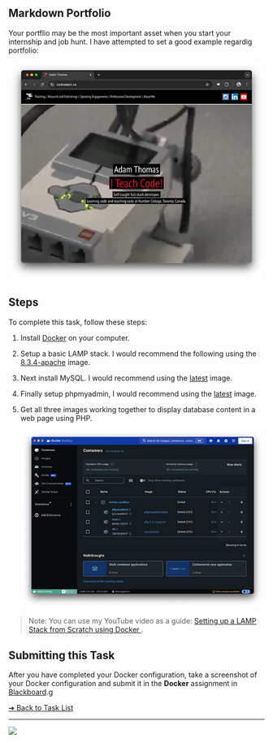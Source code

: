 <style>@import url("//readme.codeadam.ca/readme.css");</style>

## Markdown Portfolio

Your portflio may be the most important asset when you start your internship and job hunt. I have attempted to set a good example regardig portfolio:

[![CodeAdam](images/screenshot-codeadam.png)](https://codeadam.ca)

## Steps

To complete this task, follow these steps:

1. Install [Docker]() on your computer.
2. Setup a basic LAMP stack. I would recommend the following using the [8.3.4-apache](https://hub.docker.com/layers/library/php/8.3.4-apache/images/sha256-f83c7e0de36dea6fbd6885dea315b312e340d91017b5d4cfb3626b6c9ede3092) image.
3. Next install MySQL. I would recommend using the [latest](https://hub.docker.com/layers/library/mysql/latest/images/sha256-eeabfa5cd6a2091bf35eb9eae6ae48aab8231fd760f5a61cd0129df454333b1d) image.
4. Finally setup phpmyadmin, I would recommend using the [latest](https://hub.docker.com/layers/library/phpmyadmin/latest/images/sha256-687c0abcc3bb2b813fb6a033cf6a1d1df61ae61d21628e6074856553e02b9582?context=explore) image.
5. Get all three images working together to display database content in a web page using PHP.

   ![Docker Setup](images/screenshot-docker.png)

> Note: You can use my YouTube video as a guide: [Setting up a LAMP Stack from Scratch using Docker
> ](https://www.youtube.com/watch?v=zWyggxV51oQ&t=134s).

## Submitting this Task

After you have completed your Docker configuration, take a screenshot of your Docker configuration and submit it in the **Docker** assignment in [Blackboard](https://learn.humber.ca/).g

[&#10132; Back to Task List](/)

---

<a href="https://brickmmo.com">
<img src="https://brickmmo.com/images/brickmmo-logo-horizontal.jpg" width="100">
</a>
